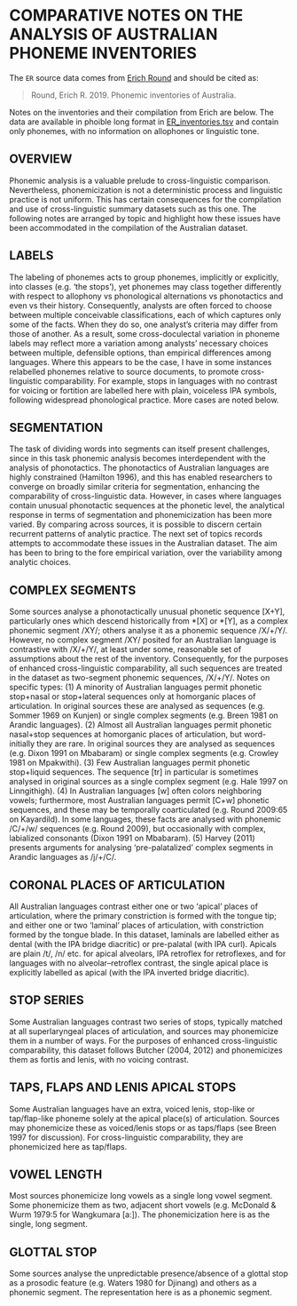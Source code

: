 # COMPARATIVE NOTES ON THE ANALYSIS OF AUSTRALIAN PHONEME INVENTORIES

The `ER` source data comes from [Erich
Round](https://languages-cultures.uq.edu.au/profile/1160/erich-round) and
should be cited as:

> Round, Erich R. 2019. Phonemic inventories of Australia.

Notes on the inventories and their compilation from Erich are below. The data
are available in phoible long format in
[ER_inventories.tsv](ER_inventories.tsv) and contain only phonemes, with no
information on allophones or linguistic tone.


## OVERVIEW

Phonemic analysis is a valuable prelude to cross-linguistic comparison.
Nevertheless, phonemicization is not a deterministic process and linguistic
practice is not uniform. This has certain consequences for the compilation and
use of cross-linguistic summary datasets such as this one. The following notes
are arranged by topic and highlight how these issues have been accommodated in
the compilation of the Australian dataset.

## LABELS

The labeling of phonemes acts to group phonemes, implicitly or explicitly, into
classes (e.g. ‘the stops’), yet phonemes may class together differently with
respect to allophony vs phonological alternations vs phonotactics and even vs
their history. Consequently, analysts are often forced to choose between
multiple conceivable classifications, each of which captures only some of the
facts. When they do so, one analyst’s criteria may differ from those of
another. As a result, some cross-doculectal variation in phoneme labels may
reflect more a variation among analysts’ necessary choices between multiple,
defensible options, than empirical differences among languages. Where this
appears to be the case, I have in some instances relabelled phonemes relative
to source documents, to promote cross-linguistic comparability. For example,
stops in languages with no contrast for voicing or fortition are labelled here
with plain, voiceless IPA symbols, following widespread phonological practice.
More cases are noted below.

## SEGMENTATION

The task of dividing words into segments can itself present challenges, since
in this task phonemic analysis becomes interdependent with the analysis of
phonotactics. The phonotactics of Australian languages are highly constrained
(Hamilton 1996), and this has enabled researchers to converge on broadly
similar criteria for segmentation, enhancing the comparability of
cross-linguistic data. However, in cases where languages contain unusual
phonotactic sequences at the phonetic level, the analytical response in terms
of segmentation and phonemicization has been more varied. By comparing across
sources, it is possible to discern certain recurrent patterns of analytic
practice. The next set of topics records attempts to accommodate these issues
in the Australian dataset. The aim has been to bring to the fore empirical
variation, over the variability among analytic choices.

## COMPLEX SEGMENTS

Some sources analyse a phonotactically unusual phonetic sequence [X+Y],
particularly ones which descend historically from *[X] or *[Y], as a complex
phonemic segment /XY/; others analyse it as a phonemic sequence /X/+/Y/.
However, no complex segment /XY/ posited for an Australian language is
contrastive with /X/+/Y/, at least under some, reasonable set of assumptions
about the rest of the inventory. Consequently, for the purposes of enhanced
cross-linguistic comparability, all such sequences are treated in the dataset
as two-segment phonemic sequences, /X/+/Y/. Notes on specific types: (1) A
minority of Australian languages permit phonetic stop+nasal or stop+lateral
sequences only at homorganic places of articulation. In original sources these
are analysed as sequences (e.g. Sommer 1969 on Kunjen) or single complex
segments (e.g. Breen 1981 on Arandic languages). (2) Almost all Australian
languages permit phonetic nasal+stop sequences at homorganic places of
articulation, but word-initially they are rare. In original sources they are
analysed as sequences (e.g. Dixon 1991 on Mbabaram) or single complex segments
(e.g. Crowley 1981 on Mpakwithi). (3) Few Australian languages permit phonetic
stop+liquid sequences. The sequence [tr] in particular is sometimes analysed in
original sources as a single complex segment (e.g. Hale 1997 on Linngithigh).
(4) In Australian languages [w] often colors neighboring vowels; furthermore,
most Australian languages permit [C+w] phonetic sequences, and these may be
temporally coarticulated (e.g. Round 2009:65 on Kayardild). In some languages,
these facts are analysed with phonemic /C/+/w/ sequences (e.g. Round 2009), but
occasionally with complex, labialized consonants (Dixon 1991 on Mbabaram). (5)
Harvey (2011) presents arguments for analysing ‘pre-palatalized’ complex
segments in Arandic languages as /j/+/C/.

## CORONAL PLACES OF ARTICULATION

All Australian languages contrast either one or two ‘apical’ places of
articulation, where the primary constriction is formed with the tongue tip; and
either one or two ‘laminal’ places of articulation, with constriction formed by
the tongue blade. In this dataset, laminals are labelled either as dental (with
the IPA bridge diacritic) or pre-palatal (with IPA curl). Apicals are plain
/t/, /n/ etc. for apical alveolars, IPA retroflex for retroflexes, and for
languages with no alveolar–retroflex contrast, the single apical place is
explicitly labelled as apical (with the IPA inverted bridge diacritic).

## STOP SERIES

Some Australian languages contrast two series of stops, typically matched at
all superlaryngeal places of articulation, and sources may phonemicize them in
a number of ways. For the purposes of enhanced cross-linguistic comparability,
this dataset follows Butcher (2004, 2012) and phonemicizes them as fortis and
lenis, with no voicing contrast.

## TAPS, FLAPS AND LENIS APICAL STOPS

Some Australian languages have an extra, voiced lenis, stop-like or
tap/flap-like phoneme solely at the apical place(s) of articulation. Sources
may phonemicize these as voiced/lenis stops or as taps/flaps (see Breen 1997
for discussion). For cross-linguistic comparability, they are phonemicized here
as tap/flaps.

## VOWEL LENGTH

Most sources phonemicize long vowels as a single long vowel segment. Some
phonemicize them as two, adjacent short vowels (e.g. McDonald & Wurm 1979:5 for
Wangkumara [a:]). The phonemicization here is as the single, long segment.

## GLOTTAL STOP

Some sources analyse the unpredictable presence/absence of a glottal stop as a
prosodic feature (e.g. Waters 1980 for Djinang) and others as a phonemic
segment. The representation here is as a phonemic segment.
